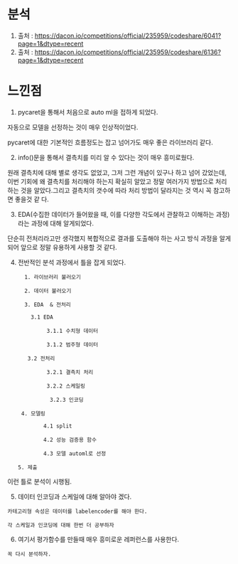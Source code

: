 # 분석
1. 출처 : https://dacon.io/competitions/official/235959/codeshare/6041?page=1&dtype=recent
2. 출처 : https://dacon.io/competitions/official/235959/codeshare/6136?page=1&dtype=recent

# 느낀점
1. pycaret을 통해서 처음으로 auto ml을 접하게 되었다.

  자동으로 모델을 선정하는 것이 매우 인상적이었다. 
  
  pycaret에 대한 기본적인 흐름정도는 잡고 넘어가도 매우 좋은 라이브러리 같다.

2. info()문을 통해서 결측치를 미리 알 수 있다는 것이 매우 흥미로웠다.
  
  원래 결측치에 대해 별로 생각도 없었고, 그저 그런 개념이 있구나 하고 넘어 갔었는데, 이번 기회에 왜 결측치를 처리해야 하는지 확실히     알았고 정말 여러가지 방법으로 처리하는 것을 알았다.그리고 결측치의 갯수에 따라 처리 방법이 달라지는 것 역시 꼭 참고하면 좋을것 같     다.
 
3. EDA(수집한 데이터가 들어왔을 때, 이를 다양한 각도에서 관찰하고 이해하는 과정)라는 과정에 대해 알게되었다.
  
  단순히 전처리라고만 생각했지 복합적으로 결과를 도출해야 하는 사고 방식 과정을 알게되어 앞으로 정말 유용하게 사용할 것 같다.
  
 4. 전반적인 분석 과정에서 틀을 잡게 되었다.
 
          1. 라이브러리 불러오기

          2. 데이터 불러오기

          3. EDA  & 전처리

            3.1 EDA

                 3.1.1 수치형 데이터

                 3.1.2 범주형 데이터
  
           3.2 전처리

                 3.2.1 결측치 처리

                 3.2.2 스케일링

                  3.2.3 인코딩

         4. 모델링

                4.1 split

                4.2 성능 검증용 함수

                4.3 모델 automl로 선정

        5. 제출

 이런 틀로 분석이 시행됨.
 
  5. 데이터 인코딩과 스케일에 대해 알아야 겠다.
    
    카테고리형 속성은 데이터를 labelencoder를 해야 한다.
    
    각 스케일과 인코딩에 대해 한번 더 공부하자
    
  6. 여기서 평가함수를 만들때 매우 흥미로운 레퍼런스를 사용한다. 

    꼭 다시 분석하자.
